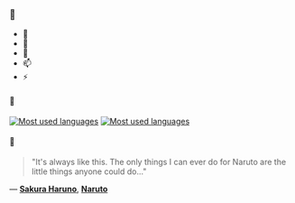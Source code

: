### 👋

- 🔭
- 🌱
- 💬
- 📫
- ⚡

#### 🧏

[![Most used languages](https://github-readme-stats-aynah.vercel.app/api/top-langs/?username=aynh&theme=solarized-dark&langs_count=6&layout=compact&hide_title=true)](https://github.com/anuraghazra/github-readme-stats#gh-dark-mode-only)
[![Most used languages](https://github-readme-stats-aynah.vercel.app/api/top-langs/?username=aynh&theme=solarized-light&langs_count=6&layout=compact&hide_title=true)](https://github.com/anuraghazra/github-readme-stats#gh-light-mode-only)

#### 💬

> "It's always like this. The only things I can ever do for Naruto are the little things anyone could do..."

&mdash; [**Sakura Haruno**](https://myanimelist.net/character.php?q=Sakura%20Haruno&cat=character), [**Naruto**](https://myanimelist.net/search/all?q=Naruto&cat=all)
